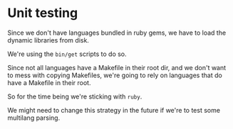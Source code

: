 # Unit testing

Since we don't have languages bundled in ruby gems, we have to load the dynamic
libraries from disk.

We're using the `bin/get` scripts to do so.

Since not all languages have a Makefile in their root dir, and we don't want to
mess with copying Makefiles, we're going to rely on languages that do have a
Makefile in their root.

So for the time being we're sticking with `ruby`.

We might need to change this strategy in the future if we're to test some
multilang parsing.
